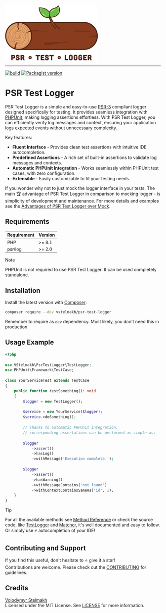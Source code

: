 <img src="./resources/psr-test-logger-logo.svg" width="301" height="179" alt="PSR Test Logger logo">

---

[![build](https://github.com/vstelmakh/psr-test-logger/actions/workflows/build.yml/badge.svg?branch=main)](https://github.com/vstelmakh/psr-test-logger/actions/workflows/build.yml)
[![Packagist version](https://img.shields.io/packagist/v/vstelmakh/psr-test-logger?color=orange)](https://packagist.org/packages/vstelmakh/psr-test-logger)

# PSR Test Logger
PSR Test Logger is a simple and easy-to-use [PSR-3](https://www.php-fig.org/psr/psr-3/) compliant logger designed specifically for testing.
It provides seamless integration with [PHPUnit](https://phpunit.de/), making logging assertions effortless.
With PSR Test Logger, you can efficiently verify log messages and context, ensuring your application logs expected events without unnecessary complexity.

Key features:
- **Fluent Interface** - Provides clean test assertions with intuitive IDE autocompletion.
- **Predefined Assertions** - A rich set of built-in assertions to validate log messages and contexts.
- **Automatic PHPUnit Integration** - Works seamlessly within PHPUnit test cases, with zero configuration.
- **Extensible** - Easily customizable to fit your testing needs.

If you wonder why not to just mock the logger interface in your tests. The main 🏆 advantage of PSR Test Logger in 
comparison to mocking logger - is simplicity of development and maintenance.
For more details and examples see the [Advantages of PSR Test Logger over Mock](./docs/advantages-over-mock.md).

## Requirements
| Requirement | Version |
|-------------|---------|
| PHP         | >= 8.1  |
| psr/log     | >= 2.0  |

> [!NOTE]  
> PHPUnit is not required to use PSR Test Logger. It can be used completely standalone.

## Installation
Install the latest version with [Composer](https://getcomposer.org/):

```bash
composer require --dev vstelmakh/psr-test-logger
```

Remember to require as `dev` dependency. Most likely, you don't need this in production.

## Usage Example
```php
<?php

use VStelmakh\PsrTestLogger\TestLogger;
use PHPUnit\Framework\TestCase;

class YourServiceTest extends TestCase
{
    public function testSomething(): void
    {
        $logger = new TestLogger();

        $service = new YourService($logger);
        $service->doSomething();

        // Thanks to automatic PHPUnit integration,
        // corresponding assertations can be performed as simple as:

        $logger
            ->assert()
            ->hasLog()
            ->withMessage('Execution complete.');

        $logger
            ->assert()
            ->hasWarning()
            ->withMessageContains('not found')
            ->withContextContainsSameAs('id', 1);
    }
}
```

> [!TIP]  
> For all the available methods see [Method Reference](./docs/method-reference.md) or check the source code, like [TestLogger](src/TestLogger.php) and [Matcher](src/Match/Matcher.php), it's well documented and easy to follow.
> Or simply use ⚡ autocompletion of your IDE!

## Contributing and Support
If you find this useful, don't hesitate to ⭐ give it a star!  
Contributions are welcome. Please check out the [CONTRIBUTING](CONTRIBUTING.md) for guidelines.

## Credits
[Volodymyr Stelmakh](https://github.com/vstelmakh)  
Licensed under the MIT License. See [LICENSE](LICENSE) for more information.  

